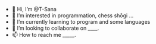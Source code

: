 - 👋 Hi, I’m @T-Sana
- 👀 I’m interested in programmation, chess shōgi ...
- 🌱 I’m currently learning to program and some languages
- 💞️ I’m looking to collaborate on ____.
- 📫 How to reach me _____.
